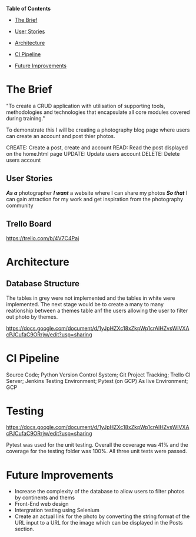 **Table of Contents**

* [The Brief](#the-brief)

* [User Stories](#user-stories)

* [Architecture](#architecture)

* [CI Pipeline](#CI-Pipeline)

* [Future Improvements](#Future-Improvements)


# The Brief
"To create a CRUD application with utilisation of supporting tools, methodologies and technologies that encapsulate all core modules covered during training."

To demonstrate this I will be creating a photography blog page where users can create an account and post thier photos.

CREATE: Create a post, create and account
READ: Read the post displayed on the home.html page
UPDATE: Update users account
DELETE: Delete users account 

## User Stories
***As a*** photographer 
***I want*** a website where I can share my photos 
***So that*** I can gain attraction for my work and get inspiration from the photography community

## Trello Board

https://trello.com/b/4V7C4Paj


# Architecture 
## Database Structure
The tables in grey were not implemented and the tables in white were implemented. The next stage would be to create a many to many reationship between a themes table anf the users allowing the user to filter out photo by themes.

https://docs.google.com/document/d/1yJpHZXc18xZkpWp1crAIHZvsWIVXAcPJCufaC9ORrjw/edit?usp=sharing


# CI Pipeline
Source Code; Python
Version Control System; Git
Project Tracking; Trello
CI Server; Jenkins
Testing Environment; Pytest (on GCP)
As live Environment; GCP

# Testing

https://docs.google.com/document/d/1yJpHZXc18xZkpWp1crAIHZvsWIVXAcPJCufaC9ORrjw/edit?usp=sharing

Pytest was used for the unit testing. Overall the coverage was 41% and the coverage for the testing folder was 100%. All three unit tests were passed. 

# Future Improvements 
- Increase the complexity of the database to allow users to filter photos by continents and thems
- Front-End web design 
- Intergration testing using Selenium
- Create an actual link for the photo by converting the string format of the URL input to a URL for the image which can be displayed in the Posts section. 

